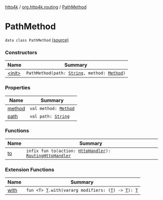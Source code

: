 [http4k](../../index.md) / [org.http4k.routing](../index.md) / [PathMethod](./index.md)

# PathMethod

`data class PathMethod` [(source)](https://github.com/http4k/http4k/blob/master/http4k-core/src/main/kotlin/org/http4k/routing/routing.kt#L81)

### Constructors

| Name | Summary |
|---|---|
| [&lt;init&gt;](-init-.md) | `PathMethod(path: `[`String`](https://kotlinlang.org/api/latest/jvm/stdlib/kotlin/-string/index.html)`, method: `[`Method`](../../org.http4k.core/-method/index.md)`)` |

### Properties

| Name | Summary |
|---|---|
| [method](method.md) | `val method: `[`Method`](../../org.http4k.core/-method/index.md) |
| [path](path.md) | `val path: `[`String`](https://kotlinlang.org/api/latest/jvm/stdlib/kotlin/-string/index.html) |

### Functions

| Name | Summary |
|---|---|
| [to](to.md) | `infix fun to(action: `[`HttpHandler`](../../org.http4k.core/-http-handler.md)`): `[`RoutingHttpHandler`](../-routing-http-handler/index.md) |

### Extension Functions

| Name | Summary |
|---|---|
| [with](../../org.http4k.core/with.md) | `fun <T> `[`T`](../../org.http4k.core/with.md#T)`.with(vararg modifiers: (`[`T`](../../org.http4k.core/with.md#T)`) -> `[`T`](../../org.http4k.core/with.md#T)`): `[`T`](../../org.http4k.core/with.md#T) |
